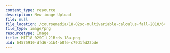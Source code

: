 ```yaml
---
content_type: resource
description: New image Upload
file: null
file_location: /coursemedia/18-02sc-multivariable-calculus-fall-2010/64575910dfd6b1b4b0fec79d1fd22bde_MIT18_02SC_L21Brds_18a.png
file_type: image/png
resourcetype: Image
title: MIT18_02SC_L21Brds_18a.png
uid: 64575910-dfd6-b1b4-b0fe-c79d1fd22bde
---
```

